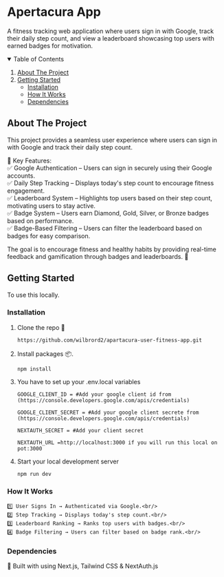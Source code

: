 # Apertacura App 

A fitness tracking web application where users sign in with Google, track their daily step count, and view a leaderboard showcasing top users with earned badges for motivation.

<details open="open">
  <summary>Table of Contents</summary>
  <ol>
    <li>
      <a href="#about-the-project">About The Project</a>
    </li>
    <li>
      <a href="#getting-started">Getting Started</a>
      <ul>
        <li><a href="#installation">Installation</a></li>
        <li><a href="#how-it-works">How It Works</a></li>
        <li><a href="#dependencies">Dependencies</a></li>
      </ul>
    </li>
  </ol>
</details>

## About The Project
 
This project provides a seamless user experience where users can sign in with Google and track their daily step count.

🔹 Key Features:</br>
✅ Google Authentication – Users can sign in securely using their Google accounts.</br>
✅ Daily Step Tracking – Displays today's step count to encourage fitness engagement.</br>
✅ Leaderboard System – Highlights top users based on their step count, motivating users to stay active.</br>
✅ Badge System – Users earn Diamond, Gold, Silver, or Bronze badges based on performance.</br>
✅ Badge-Based Filtering – Users can filter the leaderboard based on badges for easy comparison.</br>

The goal is to encourage fitness and healthy habits by providing real-time feedback and gamification through badges and leaderboards. 🚀


## Getting Started

To use this locally.

### Installation

1. Clone the repo 💫
   ```sh
   https://github.com/wilbrord2/apartacura-user-fitness-app.git
   ```
2. Install packages 📦.

   ```
   npm install
   ```
3. You have to set up your .env.local variables  

    ```
    GOOGLE_CLIENT_ID = #Add your google client id from (https://console.developers.google.com/apis/credentials)

    GOOGLE_CLIENT_SECRET = #Add your google client secrete from (https://console.developers.google.com/apis/credentials)

    NEXTAUTH_SECRET = #Add your client secret

    NEXTAUTH_URL =http://localhost:3000 if you will run this local on pot:3000

    ```

4. Start your local development server

    ```
    npm run dev
    ```
### How It Works

    1️⃣ User Signs In → Authenticated via Google.<br/>
    2️⃣ Step Tracking → Displays today's step count.<br/>
    3️⃣ Leaderboard Ranking → Ranks top users with badges.<br/>
    4️⃣ Badge Filtering → Users can filter based on badge rank.<br/>

### Dependencies

🚀 Built with using Next.js, Tailwind CSS & NextAuth.js
